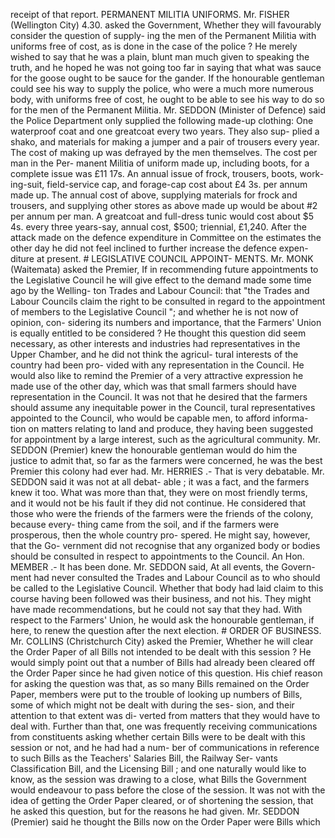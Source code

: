receipt of that report. PERMANENT MILITIA UNIFORMS. Mr. FISHER (Wellington City) 4.30. asked the Government, Whether they will favourably consider the question of supply- ing the men of the Permanent Militia with uniforms free of cost, as is done in the case of the police ? He merely wished to say that he was a plain, blunt man much given to speaking the truth, and he hoped he was not going too far in saying that what was sauce for the goose ought to be sauce for the gander. If the honourable gentleman could see his way to supply the police, who were a much more numerous body, with uniforms free of cost, he ought to be able to see his way to do so for the men of the Permanent Militia. Mr. SEDDON (Minister of Defence) said the Police Department only supplied the following made-up clothing: One waterproof coat and one greatcoat every two years. They also sup- plied a shako, and materials for making a jumper and a pair of trousers every year. The cost of making up was defrayed by the men themselves. The cost per man in the Per- manent Militia of uniform made up, including boots, for a complete issue was £11 17s. An annual issue of frock, trousers, boots, work- ing-suit, field-service cap, and forage-cap cost about £4 3s. per annum made up. The annual cost of above, supplying materials for frock and trousers, and supplying other stores as above made up would be about #2 per annum per man. A greatcoat and full-dress tunic would cost about $5 4s. every three years-say, annual cost, $500; triennial, £1,240. After the attack made on the defence expenditure in Committee on the estimates the other day he did not feel inclined to further increase the defence expen- diture at present. # LEGISLATIVE COUNCIL APPOINT- MENTS. Mr. MONK (Waitemata) asked the Premier, If in recommending future appointments to the Legislative Council he will give effect to the demand made some time ago by the Welling- ton Trades and Labour Council: that "the Trades and Labour Councils claim the right to be consulted in regard to the appointment of members to the Legislative Council "; and whether he is not now of opinion, con- sidering its numbers and importance, that the Farmers' Union is equally entitled to be considered ? He thought this question did seem necessary, as other interests and industries had representatives in the Upper Chamber, and he did not think the agricul- tural interests of the country had been pro- vided with any representation in the Council. He would also like to remind the Premier of a very attractive expression he made use of the other day, which was that small farmers should have representation in the Council. It was not that he desired that the farmers should assume any inequitable power in the Council, tural representatives appointed to the Council, who would be capable men, to afford informa- tion on matters relating to land and produce, they having been suggested for appointment by a large interest, such as the agricultural community. Mr. SEDDON (Premier) knew the honourable gentleman would do him the justice to admit that, so far as the farmers were concerned, he was the best Premier this colony had ever had. Mr. HERRIES .- That is very debatable. Mr. SEDDON said it was not at all debat- able ; it was a fact, and the farmers knew it too. What was more than that, they were on most friendly terms, and it would not be his fault if they did not continue. He considered that those who were the friends of the farmers were the friends of the colony, because every- thing came from the soil, and if the farmers were prosperous, then the whole country pro- spered. He might say, however, that the Go- vernment did not recognise that any organized body or bodies should be consulted in respect to appointments to the Council. An Hon. MEMBER .- It has been done. Mr. SEDDON said, At all events, the Govern- ment had never consulted the Trades and Labour Council as to who should be called to the Legislative Council. Whether that body had laid claim to this course having been followed was their business, and not his. They might have made recommendations, but he could not say that they had. With respect to the Farmers' Union, he would ask the honourable gentleman, if here, to renew the question after the next election. # ORDER OF BUSINESS. Mr. COLLINS (Christchurch City) asked the Premier, Whether he will clear the Order Paper of all Bills not intended to be dealt with this session ? He would simply point out that a number of Bills had already been cleared off the Order Paper since he had given notice of this question. His chief reason for asking the question was that, as so many Bills remained on the Order Paper, members were put to the trouble of looking up numbers of Bills, some of which might not be dealt with during the ses- sion, and their attention to that extent was di- verted from matters that they would have to deal with. Further than that, one was frequently receiving communications from constituents asking whether certain Bills were to be dealt with this session or not, and he had had a num- ber of communications in reference to such Bills as the Teachers' Salaries Bill, the Railway Ser- vants Classification Bill, and the Licensing Bill ; and one naturally would like to know, as the session was drawing to a close, what Bills the Government would endeavour to pass before the close of the session. It was not with the idea of getting the Order Paper cleared, or of shortening the session, that he asked this question, but for the reasons he had given. Mr. SEDDON (Premier) said he thought the Bills now on the Order Paper were Bills which 